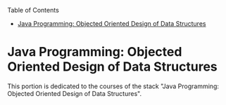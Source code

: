 <!-- START doctoc generated TOC please keep comment here to allow auto update -->
<!-- DON'T EDIT THIS SECTION, INSTEAD RE-RUN doctoc TO UPDATE -->
Table of Contents

-   [Java Programming: Objected Oriented Design of Data
    Structures](#java-programming-objected-oriented-design-of-data-structures)

<!-- END doctoc generated TOC please keep comment here to allow auto update -->
Java Programming: Objected Oriented Design of Data Structures
=============================================================

This portion is dedicated to the courses of the stack "Java Programming:
Objected Oriented Design of Data Structures".
